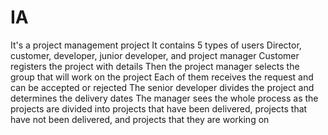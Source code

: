 # IA
It's a project management project
It contains 5 types of users
Director, customer, developer, junior developer, and project manager
Customer registers the project with details
Then the project manager selects the group that will work on the project
Each of them receives the request and can be accepted or rejected
The senior developer divides the project and determines the delivery dates
The manager sees the whole process as the projects are divided into projects that have been delivered, projects that have not been delivered, and projects that they are working on

